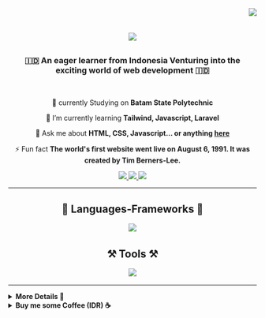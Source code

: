 <img align="right" src="https://visitor-badge.laobi.icu/badge?page_id=muhammadpadanta.muhammadpadanta7" />

<h1 align="center">
    <img src="https://readme-typing-svg.herokuapp.com/?font=Righteous&size=35&center=true&vCenter=true&width=500&height=70&duration=4000&lines=Hi+There!+👋;I'm+Muhammad+Padanta;You+can+call+me+Danta." />
</h1>

<h3 align="center">🇮🇩 An eager learner from Indonesia Venturing into the exciting world of web development 🇮🇩</h3>

<br/>

<div align="center">
 
 🔭 currently Studying on **Batam State Polytechnic**
 
 🌱 I’m currently learning **Tailwind, Javascript, Laravel**

💬 Ask me about **HTML, CSS, Javascript... or anything [here](https://github.com/muhammadpadanta/muhammadpadanta/issues)**

⚡ Fun fact **The world's first website went live on August 6, 1991. It was created by Tim Berners-Lee.**

 </div>
 
<div align="center"> 
  <a href="mailto:mpadanta@gmail.com">
    <img src="https://img.shields.io/badge/Gmail-333333?style=for-the-badge&logo=gmail&logoColor=red" />
  </a>
  <a href="https://discord.com/users/389223384048992266" target="_blank">
    <img src="https://img.shields.io/badge/Discord-7289DA?style=for-the-badge&logo=discord&logoColor=white" />
  </a>
  <a href="https://muhammadpadanta.github.io" target="_blank">
     <img src="https://img.shields.io/badge/Portfolio-FF5722?style=for-the-badge&logo=todoist&logoColor=white" target="_blank" /> <!-- sqlite, safari, google-chrome are other good icon options -->
  </a>
</div>

 <hr/>
 
<h2 align="center">🧩 Languages-Frameworks 🧩</h2>
<div align="center">
<img src="https://skillicons.dev/icons?i=html,css,javascript,typescript,python,bootstrap,tailwind,react,nextjs,nodejs,flask,mysql,vite" />
    </div>
    


<h2 align="center">⚒️ Tools ⚒️</h2>
<div align="center">
    <img src="https://skillicons.dev/icons?i=webstorm,phpstorm,pycharm,vscode,github,git,figma,postman,npm,windows" /><br>
</div>


<hr/>

<details> 
    <summary><b>More Details 📃</b></summary>
<br/>
<div align="center">
  <h2>🐍 My Contributions 🐍</h2>
  <br>
  <img alt="snake eating my contributions" src="https://raw.githubusercontent.com/muhammadpadanta/muhammadpadanta/output/github-contribution-grid-snake.svg" />
  <br/><br/><br/>
</div>

<hr/>

<h2 align="center">⚡ Stats ⚡</h2>
<br>
<div align=center>
  <img width=390 src="https://streak-stats.demolab.com/?user=muhammadpadanta&count_private=true&theme=react&border_radius=10" alt="streak stats"/>
  <br/>
  <img width=390 src="https://github-readme-stats.vercel.app/api?username=muhammadpadanta&count_private=true&show_icons=true&theme=react&rank_icon=github&border_radius=10" alt="readme stats" />
  <br/>
  <img width=325 align="center" src="https://github-readme-stats.vercel.app/api/top-langs/?username=anuraghazra&layout=donut&theme=react&border_radius=10&size_weight=0.5&count_weight=0.5&exclude_repo=github-readme-stats" alt="top langs" />
</div>

<br/><br/>

<img align=right src="https://komarev.com/ghpvc/?username=frhnn772&label=Github+Views&color=lightgrey&style=for-the-badge">
<hr/>

<br/>
</details> 

<details> 
    <summary><b>Buy me some Coffee (IDR) ☕</b></summary>
<div align="center">
<a href='https://trakteer.id/muhammad_padanta/tip' target='_blank'><img height='64' style='border:0px;height:64px;' src='https://storage.ko-fi.com/cdn/kofi1.png?v=3' border='0' alt='Buy Me a Coffee (IDR)' /></a>
</details> 
   
</div>



<br/>
